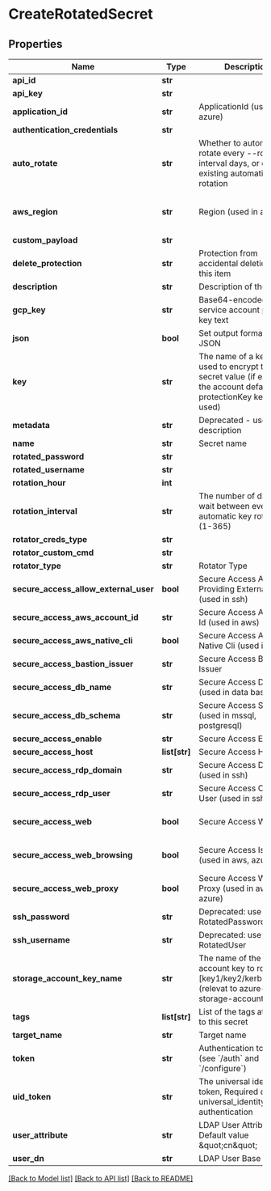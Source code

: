 # CreateRotatedSecret

## Properties
Name | Type | Description | Notes
------------ | ------------- | ------------- | -------------
**api_id** | **str** |  | [optional] 
**api_key** | **str** |  | [optional] 
**application_id** | **str** | ApplicationId (used in azure) | [optional] 
**authentication_credentials** | **str** |  | [optional] 
**auto_rotate** | **str** | Whether to automatically rotate every --rotation-interval days, or disable existing automatic rotation | [optional] 
**aws_region** | **str** | Region (used in aws) | [optional] [default to 'us-east-2']
**custom_payload** | **str** |  | [optional] 
**delete_protection** | **str** | Protection from accidental deletion of this item | [optional] 
**description** | **str** | Description of the object | [optional] 
**gcp_key** | **str** | Base64-encoded service account private key text | [optional] 
**json** | **bool** | Set output format to JSON | [optional] 
**key** | **str** | The name of a key that used to encrypt the secret value (if empty, the account default protectionKey key will be used) | [optional] 
**metadata** | **str** | Deprecated - use description | [optional] 
**name** | **str** | Secret name | 
**rotated_password** | **str** |  | [optional] 
**rotated_username** | **str** |  | [optional] 
**rotation_hour** | **int** |  | [optional] 
**rotation_interval** | **str** | The number of days to wait between every automatic key rotation (1-365) | [optional] 
**rotator_creds_type** | **str** |  | [optional] 
**rotator_custom_cmd** | **str** |  | [optional] 
**rotator_type** | **str** | Rotator Type | 
**secure_access_allow_external_user** | **bool** | Secure Access Allow Providing External User (used in ssh) | [optional] [default to False]
**secure_access_aws_account_id** | **str** | Secure Access Account Id (used in aws) | [optional] 
**secure_access_aws_native_cli** | **bool** | Secure Access Aws Native Cli (used in aws) | [optional] 
**secure_access_bastion_issuer** | **str** | Secure Access Bastion Issuer | [optional] 
**secure_access_db_name** | **str** | Secure Access DB Name (used in data bases) | [optional] 
**secure_access_db_schema** | **str** | Secure Access Schema (used in mssql, postgresql) | [optional] 
**secure_access_enable** | **str** | Secure Access Enabled | [optional] 
**secure_access_host** | **list[str]** | Secure Access Host | [optional] 
**secure_access_rdp_domain** | **str** | Secure Access Domain (used in ssh) | [optional] 
**secure_access_rdp_user** | **str** | Secure Access Override User (used in ssh) | [optional] 
**secure_access_web** | **bool** | Secure Access Web | [optional] [default to False]
**secure_access_web_browsing** | **bool** | Secure Access Isolated (used in aws, azure) | [optional] [default to False]
**secure_access_web_proxy** | **bool** | Secure Access Web Proxy (used in aws, azure) | [optional] [default to False]
**ssh_password** | **str** | Deprecated: use RotatedPassword | [optional] 
**ssh_username** | **str** | Deprecated: use RotatedUser | [optional] 
**storage_account_key_name** | **str** | The name of the storage account key to rotate [key1/key2/kerb1/kerb2] (relevat to azure-storage-account) | [optional] 
**tags** | **list[str]** | List of the tags attached to this secret | [optional] 
**target_name** | **str** | Target name | 
**token** | **str** | Authentication token (see &#x60;/auth&#x60; and &#x60;/configure&#x60;) | [optional] 
**uid_token** | **str** | The universal identity token, Required only for universal_identity authentication | [optional] 
**user_attribute** | **str** | LDAP User Attribute, Default value \&quot;cn\&quot; | [optional] 
**user_dn** | **str** | LDAP User Base DN | [optional] 

[[Back to Model list]](../README.md#documentation-for-models) [[Back to API list]](../README.md#documentation-for-api-endpoints) [[Back to README]](../README.md)



